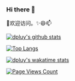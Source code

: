 ### Hi there 👋

<!--
**dpluy/dpluy** is a ✨ _special_ ✨ repository because its `README.md` (this file) appears on your GitHub profile.

Here are some ideas to get you started:

- 🔭 I’m currently working on ...
- 🌱 I’m currently learning ...
- 👯 I’m looking to collaborate on ...
- 🤔 I’m looking for help with ...
- 💬 Ask me about ...
- 📫 How to reach me: ...
- 😄 Pronouns: ...
- ⚡ Fun fact: ...
-->

👯欢迎访问。✨😄📫 

[![dpluy's github stats](https://github-readme-stats.vercel.app/api?username=dpluy&show_icons=true&theme=gruvbox)](https://github.com/dpluy)

[![Top Langs](https://github-readme-stats.vercel.app/api/top-langs/?username=dpluy&show_icons=true&hide=html)](https://github.com/dpluy)

[![dpluy's wakatime stats](https://github-readme-stats.vercel.app/api/wakatime?username=dpluy&show_icons=true&theme=dracula)](https://github.com/dpluy)

[![Page Views Count](https://badges.toozhao.com/badges/01F6RB3CAZAS5HH3J6BH2W58W6/green.svg)](https://badges.toozhao.com/stats/01F6RB3CAZAS5HH3J6BH2W58W6 "Get your own page views count badge on badges.toozhao.com")
